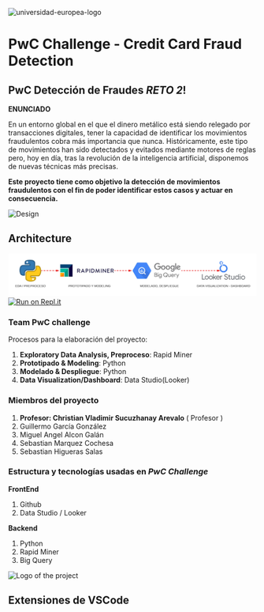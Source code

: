 ![universidad-europea-logo](https://user-images.githubusercontent.com/17354471/218064896-b8411ee7-5cec-4e97-8a71-216a4e6f3bf4.png)


# PwC Challenge - Credit Card Fraud Detection #
 ## PwC Detección de Fraudes  *RETO 2*! 

**ENUNCIADO**

En un entorno global en el que el dinero metálico está siendo relegado por transacciones digitales, tener la capacidad de identificar los
movimientos fraudulentos cobra más importancia que nunca. Históricamente, este tipo de movimientos han sido detectados y evitados mediante motores de reglas pero, hoy en día, tras la revolución de la
inteligencia artificial, disponemos de nuevas técnicas más precisas. 

**Este proyecto tiene como objetivo la detección de movimientos fraudulentos con el fin de poder identificar estos casos y actuar en consecuencia.**

 ![Design](https://github.com/sukuzhanay/tfginder/blob/main/tfginder_v1.drawio-2.png)
 ## Architecture ##
 ![Architecture](https://github.com/GuillermoGG0102/PwC-Grupo1/blob/af7fac28ea78dcf0ba11014cd73f6ba76607b1ac/Diagrama%20en%20blanco.png)
 [![Run on Repl.it](https://repl.it/badge/github/sukuzhanay/chat_using_sockets)](https://repl.it/github/sukuzhanay/chat_using_sockets)

 ### Team PwC challenge 
 Procesos para la elaboración del proyecto:
1. **Exploratory Data Analysis, Preproceso**: Rapid Miner
2. **Prototipado & Modeling**: Python
3. **Modelado & Despliegue**: Python
4. **Data Visualization/Dashboard**: Data Studio(Looker)
   
### Miembros del proyecto
1. **Profesor: Christian Vladimir Sucuzhanay Arevalo** ( Profesor )
2. Guillermo García González
3. Miguel Angel Alcon Galán
4. Sebastian Marquez Cochesa
5. Sebastian Higueras Salas
### Estructura y tecnologías usadas en _**PwC Challenge**_

**FrontEnd**
1. Github
2. Data Studio / Looker

**Backend**
1. Python
2. Rapid Miner
3. Big Query

![Logo of the project](https://github.com/sukuzhanay/tfginder/blob/main/UEM-logo.png)


## Extensiones de VSCode
